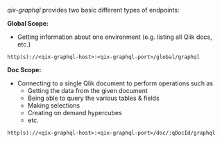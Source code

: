 _qix-graphql_ provides two basic different types of endpoints:

**Global Scope:**

- Getting information about one environment (e.g. listing all Qlik docs, etc.)

`http(s)://<qix-graphql-host>:<qix-graphql-port>/global/graphql`

**Doc Scope:**

- Connecting to a single Qlik document to perform operations such as
  - Getting the data from the given document
  - Being able to query the various tables & fields
  - Making selections
  - Creating on demand hypercubes
  - etc.
  
`http(s)://<qix-graphql-host>:<qix-graphql-port>/doc/:qDocId/graphql`
